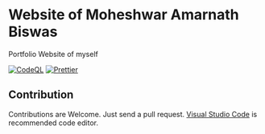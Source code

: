 # Website of Moheshwar Amarnath Biswas

Portfolio Website of myself

[![CodeQL](https://github.com/fluentmoheshwar/fluentmoheshwar-site/actions/workflows/codeql.yml/badge.svg)](https://github.com/fluentmoheshwar/fluentmoheshwar-site/actions/workflows/codeql.yml)
[![Prettier](https://github.com/fluentmoheshwar/fluentmoheshwar-site/actions/workflows/prettier.yml/badge.svg)](https://github.com/fluentmoheshwar/fluentmoheshwar-site/actions/workflows/prettier.yml)

## Contribution

Contributions are Welcome. Just send a pull request. [Visual Studio Code](https://code.visualstudio.com) is recommended code editor.
